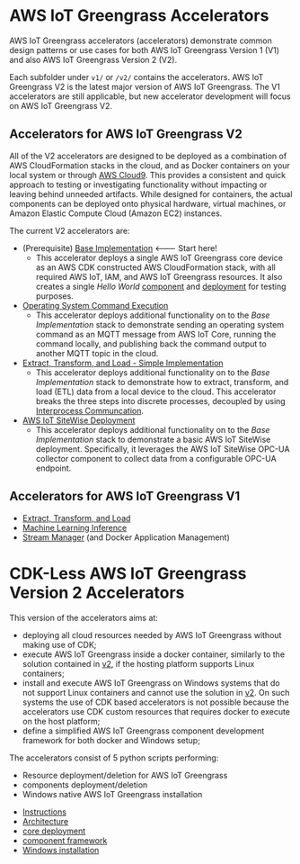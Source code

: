 # AWS IoT Greengrass Accelerators

AWS IoT Greengrass accelerators (accelerators) demonstrate common design patterns or use cases for both AWS IoT Greengrass Version 1 (V1) and also AWS IoT Greengrass Version 2 (V2).

Each subfolder under `v1/` or `/v2/` contains the accelerators. AWS IoT Greengrass V2 is the latest major version of AWS IoT Greengrass. The V1 accelerators are still applicable, but new accelerator development will focus on AWS IoT Greengrass V2.

## Accelerators for AWS IoT Greengrass V2

All of the V2 accelerators are designed to be deployed as a combination of AWS CloudFormation stacks in the cloud, and as Docker containers on your local system or through [AWS Cloud9](https://aws.amazon.com/cloud9/). This provides a consistent and quick approach to testing or investigating functionality without impacting or leaving behind unneeded artifacts. While designed for containers, the actual components can be deployed onto physical hardware, virtual machines, or Amazon Elastic Compute Cloud (Amazon EC2) instances.

The current V2 accelerators are:

- (Prerequisite) [Base Implementation](v2/base) <--- Start here!
  - This accelerator deploys a single AWS IoT Greengrass core device as an AWS CDK constructed AWS CloudFormation stack, with all required AWS IoT, IAM, and AWS IoT Greengrass resources. It also creates a single _Hello World_ [component](https://docs.aws.amazon.com/greengrass/v2/developerguide/manage-components.html) and [deployment](https://docs.aws.amazon.com/greengrass/v2/developerguide/manage-deployments.html) for testing purposes.
- [Operating System Command Execution](v2/os_cmd)
  - This accelerator deploys additional functionality on to the _Base Implementation_ stack to demonstrate sending an operating system command as an MQTT message from AWS IoT Core, running the command locally, and publishing back the command output to another MQTT topic in the cloud.
- [Extract, Transform, and Load  - Simple Implementation](v2/etl_simple)
  - This accelerator deploys additional functionality on to the _Base Implementation_ stack to demonstrate how to extract, transform, and load (ETL) data from a local device to the cloud. This accelerator breaks the three steps into discrete processes, decoupled by using [Interprocess Communcation](https://docs.aws.amazon.com/greengrass/v2/developerguide/interprocess-communication.html).
- [AWS IoT SiteWise Deployment](v2/aws_iot_sitewise)
  - This accelerator deploys additional functionality on to the _Base Implementation_ stack to demonstrate a basic AWS IoT SiteWise deployment. Specifically, it leverages the AWS IoT SiteWise OPC-UA collector component to collect data from a configurable OPC-UA endpoint.

## Accelerators for AWS IoT Greengrass V1

- [Extract, Transform, and Load](v1/extract_transform_load)
- [Machine Learning Inference](v1/machine_learning_inference)
- [Stream Manager](v1/stream_manager) (and Docker Application Management)


# CDK-Less AWS IoT Greengrass Version 2 Accelerators

This version of the accelerators aims at:
 - deploying all cloud resources needed by AWS IoT Greengrass without making use of CDK;
 - execute AWS IoT Greengrass inside a docker container, similarly to the solution contained in [v2](v2/base/docker/), if the hosting platform supports Linux containers;  
 - install and execute AWS IoT Greengrass on Windows systems that do not support Linux containers and cannot use the solution in [v2](v2/base/docker/). On such systems the use of CDK based accelerators is not possible because the accelerators use CDK custom resources that requires docker to execute on the host platform;
 - define a simplified AWS IoT Greengrass component development framework for both docker and Windows setup;
 
The accelerators consist of 5 python scripts performing:
* Resource deployment/deletion for AWS IoT Greengrass
* components deployment/deletion 
* Windows native AWS IoT Greengrass installation

- [Instructions](no-cdk/README.md)
- [Architecture](no-cdk/arch.drawio.png)
- [core deployment](no-cdk/gg-core-deploy.py)
- [component framework](no-cdk/ggComponents/)
- [Windows installation](no-cdk/win-gg-install.py)
  